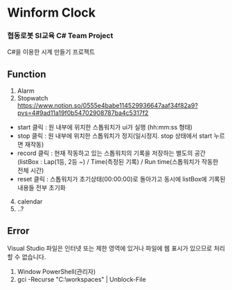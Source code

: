# Winform Clock
### 협동로봇 SI교육 C# Team Project

C#을 이용한 시계 만들기 프로젝트

## Function
1. Alarm
2. Stopwatch
https://www.notion.so/0555e4babe114529936647aaf34f82a9?pvs=4#9ad11a19f0b54702908787ba4c5317f2

- start 클릭 : 원 내부에 위치한 스톱워치가 ui가 실행 (hh:mm:ss 형태)
- stop 클릭 : 원 내부에 위치한 스톱워치가 정지(일시정지. stop 상태에서 start 누르면 재작동)
- record 클릭 : 현재 작동하고 있는 스톱워치의 기록을 저장하는 별도의 공간(listBox : Lap(1등, 2등 ~) / Time(측정된 기록) / Run time(스톱워치가 작동한 전체 시간)
- reset 클릭 : 스톱워치가 초기상태(00:00:00)로 돌아가고 동시에 listBox에 기록된 내용들 전부 초기화
   
4. calendar
5. ..?

## Error
Visual Studio 파일은 인터넷 또는 제한 영역에 있거나 파일에 웹 표시가 있으므로 처리할 수 없습니다.
1. Window PowerShell(관리자)
2. gci -Recurse "C:\workspaces" | Unblock-File
